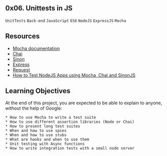 ## 0x06. Unittests in JS
`UnitTests` `Back-end` `JavaScript` `ES6` `NodeJS` `ExpressJS` `Mocha`

## Resources
- [Mocha documentation](https://mochajs.org/)
- [Chai](https://www.chaijs.com/api/)
- [Sinon](https://sinonjs.org/releases/v7.5.0/)
- [Express](https://expressjs.com/en/guide/routing.html)
- [Request](https://www.npmjs.com/package/request)
- [How to Test NodeJS Apps using Mocha, Chai and SinonJS](https://www.digitalocean.com/community/tutorials/how-to-test-nodejs-apps-using-mocha-chai-and-sinonjs)

## Learning Objectives
At the end of this project, you are expected to be able to explain to anyone, without the help of Google:

    * How to use Mocha to write a test suite
    * How to use different assertion libraries (Node or Chai)
    * How to present long test suites
    * When and how to use spies
    * When and how to use stubs
    * What are hooks and when to use them
    * Unit testing with Async functions
    * How to write integration tests with a small node server